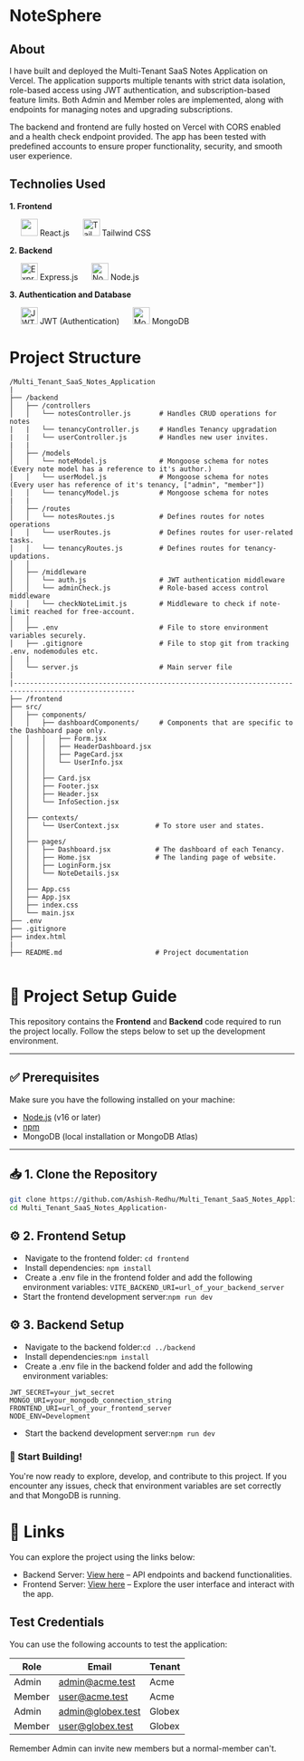 # NoteSphere
## About
I have built and deployed the Multi-Tenant SaaS Notes Application on Vercel. The application supports multiple tenants with strict data isolation, role-based access using JWT authentication, and subscription-based feature limits. Both Admin and Member roles are implemented, along with endpoints for managing notes and upgrading subscriptions.

The backend and frontend are fully hosted on Vercel with CORS enabled and a health check endpoint provided. The app has been tested with predefined accounts to ensure proper functionality, security, and smooth user experience.


## Technolies Used
**1. Frontend**

&nbsp;&nbsp;&nbsp;&nbsp;
<img src="https://cdn.jsdelivr.net/gh/devicons/devicon/icons/react/react-original.svg" width="30"/> React.js  &nbsp;&nbsp;&nbsp;&nbsp;
<img src="https://logowik.com/content/uploads/images/tailwind-css3232.logowik.com.webp" width="30" alt="Tailwind CSS"/> Tailwind CSS  


**2. Backend**

&nbsp;&nbsp;&nbsp;&nbsp;
<img src="https://cdn.jsdelivr.net/gh/devicons/devicon/icons/express/express-original-wordmark.svg" width="30" alt="Express.js"/> Express.js  &nbsp;&nbsp;&nbsp;&nbsp;
<img src="https://cdn.jsdelivr.net/gh/devicons/devicon/icons/nodejs/nodejs-original-wordmark.svg" width="30" alt="Node.js"/> Node.js  


**3. Authentication and Database**

&nbsp;&nbsp;&nbsp;&nbsp;
<img src="https://jwt.io/img/logo-asset.svg" width="30" alt="JWT"/> JWT (Authentication)
&nbsp;&nbsp;&nbsp;&nbsp;
<img src="https://cdn.jsdelivr.net/gh/devicons/devicon/icons/mongodb/mongodb-original-wordmark.svg" width="30" alt="MongoDB"/> MongoDB






# Project Structure 
```  
/Multi_Tenant_SaaS_Notes_Application
|
├── /backend
│   ├── /controllers
│   │   └── notesController.js       # Handles CRUD operations for notes
|   |   └── tenancyController.js     # Handles Tenancy upgradation
|   |   └── userController.js        # Handles new user invites. 
|   |   
│   ├── /models
│   │   └── noteModel.js             # Mongoose schema for notes (Every note model has a reference to it's author.)
│   │   └── userModel.js             # Mongoose schema for notes (Every user has reference of it's tenancy, ["admin", "member"])
│   │   └── tenancyModel.js          # Mongoose schema for notes
|   |  
│   ├── /routes
│   │   └── notesRoutes.js           # Defines routes for notes operations
│   │   └── userRoutes.js            # Defines routes for user-related tasks.
│   │   └── tenancyRoutes.js         # Defines routes for tenancy-updations.
│   │   
│   ├── /middleware
│   │   └── auth.js                  # JWT authentication middleware
│   │   └── adminCheck.js            # Role-based access control middleware
│   │   └── checkNoteLimit.js        # Middleware to check if note-limit reached for free-account.
│   │  
│   ├── .env                         # File to store environment variables securely. 
│   ├── .gitignore                   # File to stop git from tracking .env, nodemodules etc.
│   |
│   └── server.js                    # Main server file
|
|----------------------------------------------------------------------------------------------------
├── /frontend
├── src/
│   ├── components/
│   │   ├── dashboardComponents/     # Components that are specific to the Dashboard page only. 
│   │   │   ├── Form.jsx
│   │   │   ├── HeaderDashboard.jsx
│   │   │   ├── PageCard.jsx
│   │   │   └── UserInfo.jsx
│   │   │   
│   │   ├── Card.jsx
│   │   ├── Footer.jsx
│   │   ├── Header.jsx
│   │   └── InfoSection.jsx
│   │  
│   ├── contexts/
│   │   └── UserContext.jsx         # To store user and states.
│   │   
│   ├── pages/
│   │   ├── Dashboard.jsx           # The dashboard of each Tenancy.
│   │   ├── Home.jsx                # The landing page of website. 
│   │   ├── LoginForm.jsx           
│   │   └── NoteDetails.jsx
│   │  
│   ├── App.css
│   ├── App.jsx
│   ├── index.css
│   └── main.jsx
├── .env
├── .gitignore
├── index.html
|
├── README.md                       # Project documentation


```


# 📘 Project Setup Guide

This repository contains the **Frontend** and **Backend** code required to run the project locally. Follow the steps below to set up the development environment.

---

## ✅ Prerequisites

Make sure you have the following installed on your machine:

- [Node.js](https://nodejs.org/) (v16 or later)
- [npm](https://www.npmjs.com/get-npm)
- MongoDB (local installation or MongoDB Atlas)

---

## 📥 1. Clone the Repository

```bash
git clone https://github.com/Ashish-Redhu/Multi_Tenant_SaaS_Notes_Application-.git
cd Multi_Tenant_SaaS_Notes_Application-
```
## ⚙ 2. Frontend Setup
- &nbsp;Navigate to the frontend folder: ```cd frontend```
- &nbsp;Install dependencies: ```npm install```
- &nbsp;Create a .env file in the frontend folder and add the following environment variables: ```VITE_BACKEND_URI=url_of_your_backend_server```
- Start the frontend development server:```npm run dev```

## ⚙ 3. Backend Setup

- &nbsp;Navigate to the backend folder:```cd ../backend```
- &nbsp;Install dependencies:```npm install```
- &nbsp;Create a .env file in the backend folder and add the following environment variables:
```
JWT_SECRET=your_jwt_secret
MONGO_URI=your_mongodb_connection_string
FRONTEND_URI=url_of_your_frontend_server
NODE_ENV=Development
```
- &nbsp;Start the backend development server:```npm run dev```

### 🚀 Start Building!
You're now ready to explore, develop, and contribute to this project. If you encounter any issues, check that environment variables are set correctly and that MongoDB is running.


# 🔗 Links

You can explore the project using the links below:

* Backend Server: [View here](https://backendnotessaasapp.vercel.app/) – API endpoints and backend functionalities.
* Frontend Server: [View here](https://frontendnotessaasapp.vercel.app/) – Explore the user interface and interact with the app.


## Test Credentials

You can use the following accounts to test the application:

| Role   | Email                | Tenant  |
|--------|--------------------|---------|
| Admin  | admin@acme.test     | Acme    |
| Member | user@acme.test      | Acme    |
| Admin  | admin@globex.test   | Globex  |
| Member | user@globex.test    | Globex  |

Remember Admin can invite new members but a normal-member can't. 